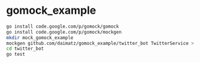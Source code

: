 gomock_example
==============

```sh
go install code.google.com/p/gomock/gomock
go install code.google.com/p/gomock/mockgen
mkdir mock_gomock_example
mockgen github.com/daimatz/gomock_example/twitter_bot TwitterService > mock_gomock_example/a.go
cd twitter_bot
go test
```
